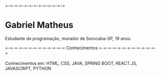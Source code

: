 =-=-=-=-=-=-=-=-=-=-=-=-= <h1>Gabriel Matheus</h1>

Estudante de programação, morador de Sorocaba-SP, 19 anos.<br>

=-=-=-=-=-=-=-=-=-=-=-=-= Conhecimentos =-=-=-=-=-=-=-=-=-=-=-=-=<br><br>
Conhecimentos em: HTML, CSS, JAVA, SPRING BOOT, REACT.JS, JAVASCRIPT, PYTHON

